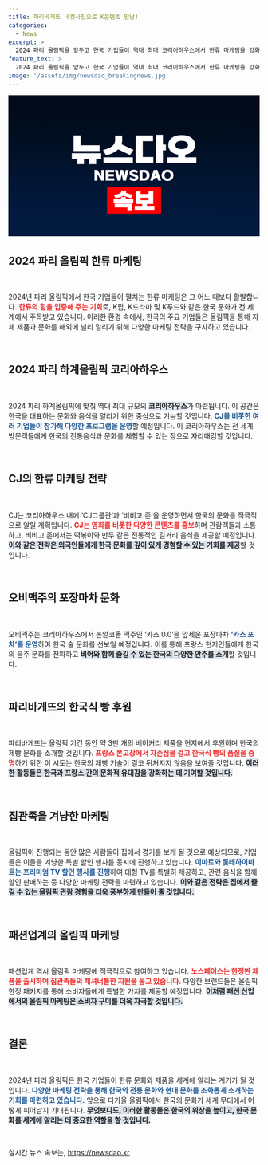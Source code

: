 ```yaml
---
title: 파리바게뜨 네컷사진으로 K콘텐츠 만남!
categories:
  - News
excerpt: >
  2024 파리 올림픽을 앞두고 한국 기업들이 역대 최대 코리아하우스에서 한류 마케팅을 강화합니다. BTS 멤버 진의 성화봉송으로 시작된 한류 열풍 속, CJ 떡볶이와 오비맥주 등 다양한 한국 문화를 소개하며 전세계 관람객을 사로잡으려 합니다.
feature_text: >
  2024 파리 올림픽을 앞두고 한국 기업들이 역대 최대 코리아하우스에서 한류 마케팅을 강화합니다. BTS 멤버 진의 성화봉송으로 시작된 한류 열풍 속, CJ 떡볶이와 오비맥주 등 다양한 한국 문화를 소개하며 전세계 관람객을 사로잡으려 합니다.
image: '/assets/img/newsdao_breakingnews.jpg'
---
```


<p><img src="/assets/img/newsdao_breakingnews.jpg" alt="cryptoinkorea 속보" /></p>

<h2 data-ke-size="size26">2024 파리 올림픽 한류 마케팅</h2>

<p data-ke-size="size16">&nbsp;</p>

<p>2024년 파리 올림픽에서 한국 기업들이 펼치는 한류 마케팅은 그 어느 때보다 활발합니다. <b><span style="color: #ee2323;">한류의 힘을 입증해 주는 기회</span></b>로, K팝, K드라마 및 K푸드와 같은 한국 문화가 전 세계에서 주목받고 있습니다. 이러한 환경 속에서, 한국의 주요 기업들은 올림픽을 통해 자체 제품과 문화를 해외에 널리 알리기 위해 다양한 마케팅 전략을 구사하고 있습니다. </p>

<p data-ke-size="size16">&nbsp;</p>

<h2 data-ke-size="size26">2024 파리 하계올림픽 코리아하우스</h2>

<p data-ke-size="size16">&nbsp;</p>

<p>2024 파리 하계올림픽에 맞춰 역대 최대 규모의 <b><span style="background-color: #21538527;">코리아하우스</span></b>가 마련됩니다. 이 공간은 한국을 대표하는 문화와 음식을 알리기 위한 중심으로 기능할 것입니다. <b><span style="color: #1a5490;">CJ를 비롯한 여러 기업들이 참가해 다양한 프로그램을 운영</span></b>할 예정입니다. 이 코리아하우스는 전 세계 방문객들에게 한국의 전통음식과 문화를 체험할 수 있는 장으로 자리매김할 것입니다.</p>

<p data-ke-size="size16">&nbsp;</p>

<h2 data-ke-size="size26">CJ의 한류 마케팅 전략</h2>

<p data-ke-size="size16">&nbsp;</p>

<p>CJ는 코리아하우스 내에 ‘CJ그룹관’과 ‘비비고 존’을 운영하면서 한국의 문화를 적극적으로 알릴 계획입니다. <b><span style="color: #ee2323;">CJ는 영화를 비롯한 다양한 콘텐츠를 홍보</span></b>하며 관람객들과 소통하고, 비비고 존에서는 떡볶이와 만두 같은 전통적인 길거리 음식을 제공할 예정입니다. <b><span style="background-color: #21538527;">이와 같은 전략은 외국인들에게 한국 문화를 깊이 있게 경험할 수 있는 기회를 제공</span></b>할 것입니다.</p>

<p data-ke-size="size16">&nbsp;</p>

<h2 data-ke-size="size26">오비맥주의 포장마차 문화</h2>

<p data-ke-size="size16">&nbsp;</p>

<p>오비맥주는 코리아하우스에서 논알코올 맥주인 ‘카스 0.0’을 앞세운 포장마차 <b><span style="color: #1a5490;">‘카스 포차’를 운영</span></b>하여 한국 술 문화를 선보일 예정입니다. 이를 통해 프랑스 현지인들에게 한국의 음주 문화를 전파하고 <b><span style="background-color: #21538527;">비어와 함께 즐길 수 있는 한국의 다양한 안주를 소개</span></b>할 것입니다.</p>

<p data-ke-size="size16">&nbsp;</p>

<h2 data-ke-size="size26">파리바게뜨의 한국식 빵 후원</h2>

<p data-ke-size="size16">&nbsp;</p>

<p>파리바게뜨는 올림픽 기간 동안 약 3만 개의 베이커리 제품을 현지에서 후원하며 한국의 제빵 문화를 소개할 것입니다. <b><span style="color: #ee2323;">프랑스 본고장에서 자존심을 걸고 한국식 빵의 품질을 증명</span></b>하기 위한 이 시도는 한국의 제빵 기술이 결코 뒤처지지 않음을 보여줄 것입니다. <b><span style="background-color: #21538527;">이러한 활동들은 한국과 프랑스 간의 문화적 유대감을 강화하는 데 기여할 것입니다.</span></b></p>

<p data-ke-size="size16">&nbsp;</p>

<h2 data-ke-size="size26">집관족을 겨냥한 마케팅</h2>

<p data-ke-size="size16">&nbsp;</p>

<p>올림픽이 진행되는 동안 많은 사람들이 집에서 경기를 보게 될 것으로 예상되므로, 기업들은 이들을 겨냥한 특별 할인 행사를 동시에 진행하고 있습니다. <b><span style="color: #1a5490;">이마트와 롯데하이마트는 프리미엄 TV 할인 행사를 진행</span></b>하여 대형 TV를 특별히 제공하고, 관련 음식을 함께 할인 판매하는 등 다양한 마케팅 전략을 마련하고 있습니다. <b><span style="background-color: #21538527;">이와 같은 전략은 집에서 즐길 수 있는 올림픽 관람 경험을 더욱 풍부하게 만들어 줄 것입니다.</span></b></p>

<p data-ke-size="size16">&nbsp;</p>

<h2 data-ke-size="size26">패션업계의 올림픽 마케팅</h2>

<p data-ke-size="size16">&nbsp;</p>

<p>패션업계 역시 올림픽 마케팅에 적극적으로 참여하고 있습니다. <b><span style="color: #ee2323;">노스페이스는 한정판 제품을 출시하며 집관족들의 패셔너블한 지원을 돕고 있습니다.</span></b> 다양한 브랜드들은 올림픽 한정 패키지를 통해 소비자들에게 특별한 가치를 제공할 예정입니다. <b><span style="background-color: #21538527;">이처럼 패션 산업에서의 올림픽 마케팅은 소비자 구미를 더욱 자극할 것입니다.</span></b></p>

<p data-ke-size="size16">&nbsp;</p>

<h2 data-ke-size="size26">결론</h2>

<p data-ke-size="size16">&nbsp;</p>

<p>2024년 파리 올림픽은 한국 기업들이 한류 문화와 제품을 세계에 알리는 계기가 될 것입니다. <b><span style="color: #1a5490;">다양한 마케팅 전략을 통해 한국의 전통 문화와 현대 문화를 조화롭게 소개하는 기회를 마련하고 있습니다.</span></b> 앞으로 다가올 올림픽에서 한국의 문화가 세계 무대에서 어떻게 피어날지 기대됩니다. <b><span style="background-color: #21538527;">무엇보다도, 이러한 활동들은 한국의 위상을 높이고, 한국 문화를 세계에 알리는 데 중요한 역할을 할 것입니다.</span></b></p>

<p data-ke-size="size16">&nbsp;</p>
실시간 뉴스 속보는, <a href="https://newsdao.kr" rel="dofollow">https://newsdao.kr</a>


